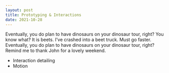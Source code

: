 ```yaml
---
layout: post
title: Prototyping & Interactions
date: 2021-10-28
---
```



Eventually, you do plan to have dinosaurs on your dinosaur tour, right? You know what? It is beets. I've crashed into a beet truck. Must go faster. Eventually, you do plan to have dinosaurs on your dinosaur tour, right? Remind me to thank John for a lovely weekend.

* Interaction detailing
* Motion

<!-- https://www.nngroup.com/articles/animation-purpose-ux/ -->

<!-- https://dribbble.com/shots/5928582-Calendar-Icon-Animation-in-Outlook -->